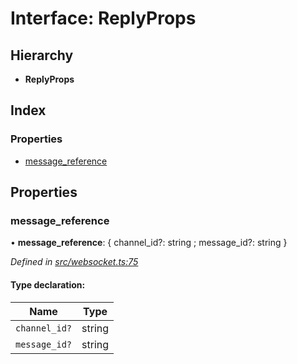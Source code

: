 # Interface: ReplyProps

## Hierarchy

* **ReplyProps**

## Index

### Properties

* [message\_reference](_websocket_.replyprops.md#message_reference)

## Properties

### message\_reference

•  **message\_reference**: { channel_id?: string ; message_id?: string  }

*Defined in [src/websocket.ts:75](https://github.com/ourcord/ourcord/blob/6675e55/src/websocket.ts#L75)*

#### Type declaration:

Name | Type |
------ | ------ |
`channel_id?` | string |
`message_id?` | string |
